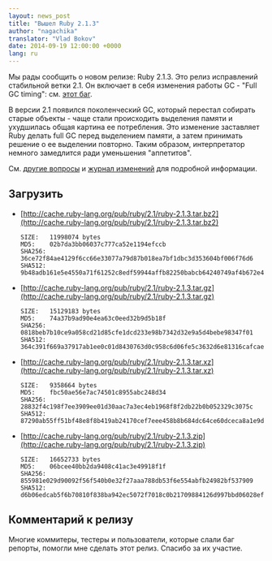 ```yaml
---
layout: news_post
title: "Вышел Ruby 2.1.3"
author: "nagachika"
translator: "Vlad Bokov"
date: 2014-09-19 12:00:00 +0000
lang: ru
---
```


Мы рады сообщить о новом релизе: Ruby 2.1.3. Это релиз исправлений стабильной ветки 2.1.
Он включает в себя изменения работы GC - "Full GC timing": см. [этот баг](https://bugs.ruby-lang.org/issues/9607).

В версии 2.1 появился поколенческий GC, который перестал собирать старые объекты - чаще стали происходить
выделения памяти и ухудшилась общая картина ее потребления. Это изменение заставляет Ruby делать full GC
перед выделением памяти, а затем принимать решение о ее выделении повторно. Таким образом, интерпретатор
немного замедлится ради уменьшения "аппетитов".

См. [другие вопросы](https://bugs.ruby-lang.org/projects/ruby-21/issues?set_filter=1&amp;status_id=5)
и [журнал изменений](http://svn.ruby-lang.org/repos/ruby/tags/v2_1_3/ChangeLog)
для подробной информации.

## Загрузить

* [http://cache.ruby-lang.org/pub/ruby/2.1/ruby-2.1.3.tar.bz2](http://cache.ruby-lang.org/pub/ruby/2.1/ruby-2.1.3.tar.bz2)

      SIZE:   11998074 bytes
      MD5:    02b7da3bb06037c777ca52e1194efccb
      SHA256: 36ce72f84ae4129f6cc66e33077a79d87b018ea7bf1dbc3d353604bf006f76d6
      SHA512: 9b48adb161e5e4550a71f61252c8edf59944affb82250babcb64240749af4b672e4a54ccd0feac5b36ea447a358b350b5080125ef2d4acf6e9e8b1ab82612f48

* [http://cache.ruby-lang.org/pub/ruby/2.1/ruby-2.1.3.tar.gz](http://cache.ruby-lang.org/pub/ruby/2.1/ruby-2.1.3.tar.gz)

      SIZE:   15129183 bytes
      MD5:    74a37b9ad90e4ea63c0eed32b9d5b18f
      SHA256: 0818beb7b10ce9a058cd21d85cfe1dcd233e98b7342d32e9a5d4bebe98347f01
      SHA512: 364c391f669a37917ab1ee0c01d8430763d0c958c6d06fe5c3632d6e81316cafcae8b392b680d64c1692744585ac9286cb6408d7514e8a1f4dbd88ee314be99e

* [http://cache.ruby-lang.org/pub/ruby/2.1/ruby-2.1.3.tar.xz](http://cache.ruby-lang.org/pub/ruby/2.1/ruby-2.1.3.tar.xz)

      SIZE:   9358664 bytes
      MD5:    fbc50ae56e7ac74501c8955abc248d34
      SHA256: 28832f4c198f7ee3909ee01d30aac7a3ec4eb1968f8f2db22b0b052329c3075c
      SHA512: 87290ab55ff51bf48e8f8b419ab24170cef7eee458b8b684dc64ce60dceca8a1e9d527975b032e89c693880c22a57853d5fc93e247c38682320c8831006c48ca

* [http://cache.ruby-lang.org/pub/ruby/2.1/ruby-2.1.3.zip](http://cache.ruby-lang.org/pub/ruby/2.1/ruby-2.1.3.zip)

      SIZE:   16652733 bytes
      MD5:    06bcee40bb2da9408c41ac3e49918f1f
      SHA256: 855981e029d90092f56f540b0e32f27aaa788db53f6e554abfb24982bf537909
      SHA512: d6b06edcab5f6b70810f838ba942ec5072f7018c0b21709884126d997bbd06028ef74f4b2f7bf439255e165599ee6a94e097bcfc52b72d5cfbf16b2e4476316f


## Комментарий к релизу

Многие коммитеры, тестеры и пользователи, которые слали баг репорты,
помогли мне сделать этот релиз. Спасибо за их участие.
